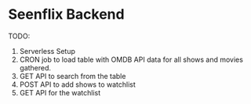# Seenflix Backend

TODO:
1) Serverless Setup
2) CRON job to load table with OMDB API data for all shows and movies gathered.
3) GET API to search from the table
4) POST API to add shows to watchlist
5) GET API for the watchlist

